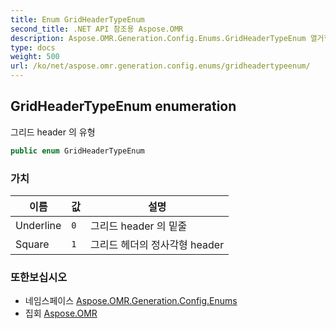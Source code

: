 ```yaml
---
title: Enum GridHeaderTypeEnum
second_title: .NET API 참조용 Aspose.OMR
description: Aspose.OMR.Generation.Config.Enums.GridHeaderTypeEnum 열거형. 그리드 header 의 유형
type: docs
weight: 500
url: /ko/net/aspose.omr.generation.config.enums/gridheadertypeenum/
---
```

## GridHeaderTypeEnum enumeration

그리드 header 의 유형

```csharp
public enum GridHeaderTypeEnum
```

### 가치

| 이름 | 값 | 설명 |
| --- | --- | --- |
| Underline | `0` | 그리드 header 의 밑줄 |
| Square | `1` | 그리드 헤더의 정사각형 header |

### 또한보십시오

* 네임스페이스 [Aspose.OMR.Generation.Config.Enums](../../aspose.omr.generation.config.enums/)
* 집회 [Aspose.OMR](../../)


